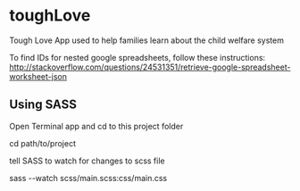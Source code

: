 # toughLove
Tough Love App used to help families learn about the child welfare system

To find IDs for nested google spreadsheets, follow these instructions: http://stackoverflow.com/questions/24531351/retrieve-google-spreadsheet-worksheet-json


## Using SASS
Open Terminal app and cd to this project folder

  cd path/to/project

tell SASS to watch for changes to scss file
  
  sass --watch scss/main.scss:css/main.css

